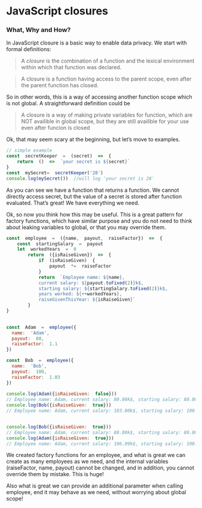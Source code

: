 # JavaScript closures

### What, Why and How? 
In JavaScript closure is a basic way to enable data privacy.
We start with formal definitions:

> A _closure_ is the combination of a function and the lexical environment within which that function was declared.

>A closure is a function having access to the parent scope, even after the parent function has closed.

So in other words, this is a way of accessing another function scope which is not global. A straightforward definition could be
> A closure is a way of making private variables for function, which are NOT availible in global scope, but they are still availible for your use even after funcion is closed

Ok, that may seem scary at the beginning, but let’s move to examples.

```javascript
// simple example
const  secretKeeper  =  (secret)  =>  {
	return  ()  =>  `your secret is ${secret}`
}  	
const  mySecret=  secretKeeper('28')
console.log(mySecret())  //will log 'your secret is 28'
```
As you can see we have a function that returns a function. We cannot directly access secret, but the value of a secret is stored after function evaluated. That’s great! We have everything we need.

Ok, so now you think how this may be useful. This is a great pattern for factory functions, which have similar purpose and you do not need to think about leaking variables to global, or that you may override them.

```javascript
const  employee  =  ({name,  payout,  raiseFactor})  =>  {
	const  startingSalary  =  payout
	let  workedYears  =  0
		return  ({isRaiseGiven})  =>  {
			if  (isRaiseGiven)  {
				payout  *=  raiseFactor
			}
			return  `Employee name: ${name}, 
			current salary: ${payout.toFixed(2)}k$, 
			starting salary: ${startingSalary.toFixed(2)}k$,
			years worked: ${++workedYears}, 
			raiseGivenThisYear: ${isRaiseGiven}`
		}
}

  
const  Adam  =  employee({
  name:  'Adam',
  payout:  80,
  raiseFactor:  1.1
})

const  Bob  =  employee({
  name:  'Bob',
  payout:  100,
  raiseFactor:  1.03
})
 
console.log(Adam({isRaiseGiven:  false}))
// Employee name: Adam, current salary: 80.00k$, starting salary: 80.00k$  years worked: 1,  raiseGivenThisYear: false
console.log(Bob({isRaiseGiven:  true}))
// Employee name: Adam, current salary: 103.00k$, starting salary: 100.00k$  years worked: 1,  raiseGivenThisYear: true


console.log(Bob({isRaiseGiven:  true}))
// Employee name: Adam, current salary: 88.00k$, starting salary: 80.00k$  years worked: 1,  raiseGivenThisYear: true
console.log(Adam({isRaiseGiven:  true}))
// Employee name: Adam, current salary: 106.09k$, starting salary: 100.00k$  years worked: 1,  raiseGivenThisYear: true

```
We created factory functions for an employee, and what is great we can create as many employees as we need, and the internal variables (raiseFactor, name, payout) cannot be changed, and in addition, you cannot override them by mistake. This is huge!

Also what is great we can provide an additional parameter when calling employee, end it may behave as we need, without worrying about global scope!